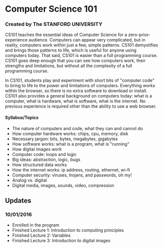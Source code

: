 # Computer Science 101
### Created by The STANFORD UNIVERSITY

CS101 teaches the essential ideas of Computer Science for a zero-prior-experience audience. Computers can appear very complicated, but in reality, computers work within just a few, simple patterns. CS101 demystifies and brings those patterns to life, which is useful for anyone using computers today. That said, CS101 is easier than a full programming course. CS101 goes deep enough that you can see how computers work, their strengths and limitations, but without all the complexity of a full programming course.

In CS101, students play and experiment with short bits of "computer code" to bring to life to the power and limitations of computers. Everything works within the browser, so there is no extra software to download or install. CS101 also provides a general background on computers today: what is a computer, what is hardware, what is software, what is the internet. No previous experience is required other than the ability to use a web browser.

#### Syllabus/Topics
- The nature of computers and code, what they can and cannot do
- How computer hardware works: chips, cpu, memory, disk
- Necessary jargon: bits, bytes, megabytes, gigabytes
- How software works: what is a program, what is "running"
- How digital images work
- Computer code: loops and logic
- Big ideas: abstraction, logic, bugs
- How structured data works
- How the internet works: ip address, routing, ethernet, wi-fi
- Computer security: viruses, trojans, and passwords, oh my!
- Analog vs. digital
- Digital media, images, sounds, video, compression

## Updates
### 10/01/2016
- Enrolled in the program
- Finished Lecture 1: Introduction to computing principles
- Finished Lecture 2: Variables
- Finished Lecture 3: Introduction to digital images